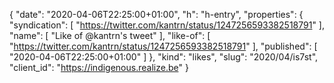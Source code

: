 {
  "date": "2020-04-06T22:25:00+01:00",
  "h": "h-entry",
  "properties": {
    "syndication": [
      "https://twitter.com/kantrn/status/1247256593382518791"
    ],
    "name": [
      "Like of @kantrn's tweet"
    ],
    "like-of": [
      "https://twitter.com/kantrn/status/1247256593382518791"
    ],
    "published": [
      "2020-04-06T22:25:00+01:00"
    ]
  },
  "kind": "likes",
  "slug": "2020/04/is7st",
  "client_id": "https://indigenous.realize.be"
}
